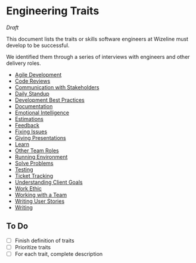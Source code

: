 # Engineering Traits

_Draft_

This document lists the traits or skills software engineers at Wizeline must develop to be successful.

We identified them through a series of interviews with engineers and other delivery roles.

<!-- Default: Has enough technical abilities to develop the project. -->

* [Agile Development](agile.md)
* [Code Reviews](code-reviews.md)
* [Communication with Stakeholders](communication-with-stakeholders.md)
* [Daily Standup](standup.md)
* [Development Best Practices](best-practices.md)
* [Documentation](documentation.md)
* [Emotional Intelligence](emotional-intelligence.md)
* [Estimations](estimations.md)
* [Feedback](feedback.md)
* [Fixing Issues](troubleshooting.md)
* [Giving Presentations](giving-presentations.md)
* [Learn](learn.md)
* [Other Team Roles](other-team-roles.md)
* [Running Environment](running-environment.md)
* [Solve Problems](solve-problems.md)
* [Testing](testing.md)
* [Ticket Tracking](ticket-tracking.md)
* [Understanding Client Goals](understanding-client-goals.md)
* [Work Ethic](work-ethic.md)
* [Working with a Team](working-with-a-team.md)
* [Writing User Stories](writing-user-stories.md)
* [Writing](writing.md)

## To Do

- [ ] Finish definition of traits
- [ ] Prioritize traits
- [ ] For each trait, complete description
